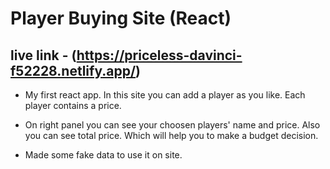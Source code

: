 # Player Buying Site (React)

## live link - (https://priceless-davinci-f52228.netlify.app/)

* My first react app. In this site you can add a player as you like. Each player contains a price.

* On right panel you can see your choosen players' name and price. Also you can see total price. Which will help you to make a budget decision.

* Made some fake data to use it on site.